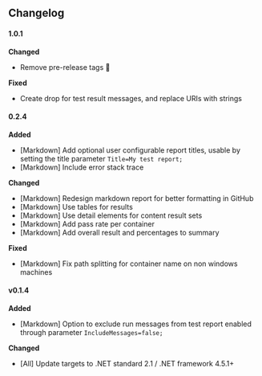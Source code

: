 ## Changelog

#### 1.0.1

**Changed**

- Remove pre-release tags 🎉

**Fixed**

- Create drop for test result messages, and replace URIs with strings

#### 0.2.4 

**Added**

- [Markdown] Add optional user configurable report titles, usable by setting the title parameter `Title=My test report;`
- [Markdown] Include error stack trace

**Changed**

- [Markdown] Redesign markdown report for better formatting in GitHub
- [Markdown] Use tables for results
- [Markdown] Use detail elements for content result sets
- [Markdown] Add pass rate per container
- [Markdown] Add overall result and percentages to summary

**Fixed**

- [Markdown] Fix path splitting for container name on non windows machines

#### v0.1.4

**Added**

- [Markdown] Option to exclude run messages from test report enabled through parameter
  `IncludeMessages=false;`

**Changed**

- [All] Update targets to .NET standard 2.1 / .NET framework 4.5.1+